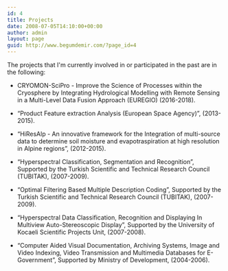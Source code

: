 ```yaml
---
id: 4
title: Projects
date: 2008-07-05T14:10:00+00:00
author: admin
layout: page
guid: http://www.begumdemir.com/?page_id=4
---
```

The projects that I'm currently involved in or participated in the past are in the following:

* CRYOMON-SciPro - Improve the Science of Processes within the Cryosphere by Integrating Hydrological Modelling with Remote Sensing in a Multi-Level Data Fusion Approach (EUREGIO) (2016-2018).

* “Product Feature extraction Analysis (European Space Agency)”, (2013-2015).

* “HiResAlp - An innovative framework for the Integration of multi-source data to determine soil moisture and evapotraspiration at high resolution in Alpine regions”, (2012-2015).

* “Hyperspectral Classification, Segmentation and Recognition”, Supported by the Turkish Scientific and Technical Research Council (TUBITAK), (2007-2009).

* “Optimal Filtering Based Multiple Description Coding”, Supported by the Turkish Scientific and Technical Research Council (TUBITAK), (2007-2009).

* “Hyperspectral Data Classification, Recognition and Displaying In Multiview Auto-Stereoscopic Display”, Supported by the University of Kocaeli Scientific Projects Unit, (2007-2008).

* “Computer Aided Visual Documentation, Archiving Systems, Image and Video Indexing, Video Transmission and Multimedia Databases for E-Government”, Supported by Ministry of Development, (2004-2006).
